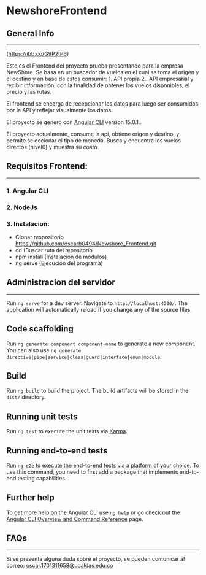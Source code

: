 # NewshoreFrontend

## General Info
***

(https://ibb.co/G9P2tP6)

Este es el Frontend del proyecto prueba presentando para la empresa NewShore. Se basa en un buscador de vuelos en el cual se toma el origen y el destino y en base de estos consumir: 1. API propia 2.. API empresarial y recibir información, con la finalidad de obtener los vuelos disponibles, el precio y las rutas.

El frontend se encarga de recepcionar los datos para luego ser consumidos por la API y reflejar visualmente los datos.

El proyecto se genero con [Angular CLI](https://github.com/angular/angular-cli) version 15.0.1..

El proyecto actualmente, consume la api, obtiene origen y destino, y permite seleccionar el tipo de moneda. Busca y encuentra los vuelos directos (nivel0) y muestra su costo.

## Requisitos Frontend: 
***

### 1. Angular CLI

### 2. NodeJs

### 3. Instalacion: 

- Clonar respositorio https://github.com/oscarb0494/Newshore_Frontend.git
- cd (Buscar ruta del repositorio
- npm install (Instalacion de modulos)
- ng serve (Ejecución del programa)

## Administracion del servidor
***

Run `ng serve` for a dev server. Navigate to `http://localhost:4200/`. The application will automatically reload if you change any of the source files.

## Code scaffolding

Run `ng generate component component-name` to generate a new component. You can also use `ng generate directive|pipe|service|class|guard|interface|enum|module`.

## Build

Run `ng build` to build the project. The build artifacts will be stored in the `dist/` directory.

## Running unit tests

Run `ng test` to execute the unit tests via [Karma](https://karma-runner.github.io).

## Running end-to-end tests

Run `ng e2e` to execute the end-to-end tests via a platform of your choice. To use this command, you need to first add a package that implements end-to-end testing capabilities.

## Further help

To get more help on the Angular CLI use `ng help` or go check out the [Angular CLI Overview and Command Reference](https://angular.io/cli) page.

## FAQs
***

Si se presenta alguna duda sobre el proyecto, se pueden comunicar al correo: oscar.1701311658@ucaldas.edu.co
